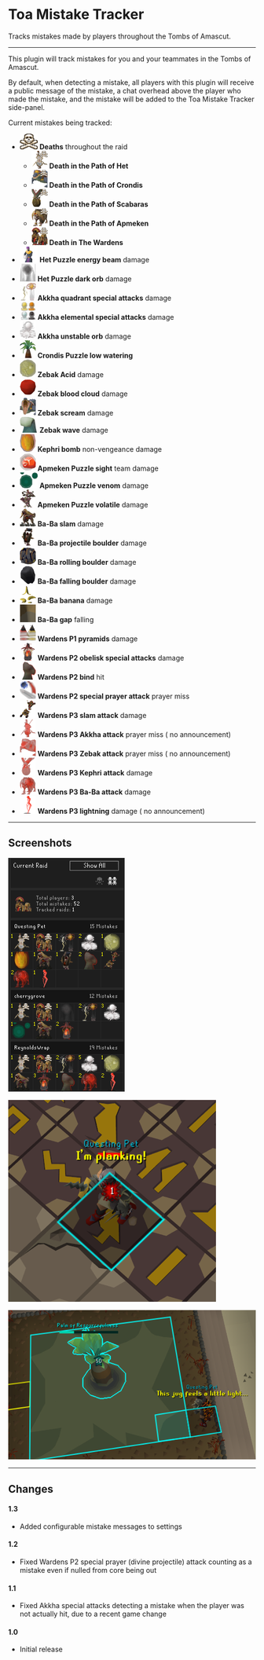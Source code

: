 # Toa Mistake Tracker

Tracks mistakes made by players throughout the Tombs of Amascut.


---
This plugin will track mistakes for you and your teammates in the Tombs of Amascut.

By default, when detecting a mistake, all players with this plugin will receive a public message of the mistake, a chat
overhead above the player who made the mistake, and the mistake will be added to the Toa Mistake Tracker side-panel.

Current mistakes being tracked:

* ![death](src/main/resources/com/toamistaketracker/death.png) **Deaths** throughout the raid
    * ![death-akkha](src/main/resources/com/toamistaketracker/death-akkha.png) **Death in the Path of Het**
    * ![death-zebak](src/main/resources/com/toamistaketracker/death-zebak.png) **Death in the Path of Crondis**
    * ![death-kephri](src/main/resources/com/toamistaketracker/death-kephri.png) **Death in the Path of Scabaras**
    * ![death-baba](src/main/resources/com/toamistaketracker/death-baba.png) **Death in the Path of Apmeken**
    * ![death-wardens](src/main/resources/com/toamistaketracker/death-wardens.png) **Death in The Wardens**
* ![het-light](src/main/resources/com/toamistaketracker/het-light.png) **Het Puzzle energy beam** damage
* ![het-dark-orb2](src/main/resources/com/toamistaketracker/het-dark-orb2.png) **Het Puzzle dark orb** damage
* ![akkha-quadrant3](src/main/resources/com/toamistaketracker/akkha-quadrant3.png) **Akkha quadrant special attacks**
  damage
* ![akkha-elemental2](src/main/resources/com/toamistaketracker/akkha-elemental2.png) **Akkha elemental special attacks**
  damage
* ![akkha-unstable-orb](src/main/resources/com/toamistaketracker/akkha-unstable-orb.png) **Akkha unstable orb** damage
* ![crondis-water](src/main/resources/com/toamistaketracker/crondis-water.png) **Crondis Puzzle low watering**
* ![zebak-acid](src/main/resources/com/toamistaketracker/zebak-acid.png) **Zebak Acid** damage
* ![zebak-blood-cloud](src/main/resources/com/toamistaketracker/zebak-blood-cloud.png) **Zebak blood cloud** damage
* ![zebak-scream](src/main/resources/com/toamistaketracker/zebak-scream.png) **Zebak scream** damage
* ![zebak-wave](src/main/resources/com/toamistaketracker/zebak-wave.png) **Zebak wave** damage
* ![kephri-bomb](src/main/resources/com/toamistaketracker/kephri-bomb.png) **Kephri bomb** non-vengeance damage
* ![apmeken-sight](src/main/resources/com/toamistaketracker/apmeken-sight.png) **Apmeken Puzzle sight** team damage
* ![apmeken-venom](src/main/resources/com/toamistaketracker/apmeken-venom.png) **Apmeken Puzzle venom** damage
* ![apmeken-volatile](src/main/resources/com/toamistaketracker/apmeken-volatile.png) **Apmeken Puzzle volatile** damage
* ![baba-slam](src/main/resources/com/toamistaketracker/baba-slam.png) **Ba-Ba slam** damage
* ![baba-projectile-boulder](src/main/resources/com/toamistaketracker/baba-projectile-boulder.png) **Ba-Ba projectile
  boulder** damage
* ![baba-rolling-boulder](src/main/resources/com/toamistaketracker/baba-rolling-boulder.png) **Ba-Ba rolling boulder**
  damage
* ![baba-falling-boulder](src/main/resources/com/toamistaketracker/baba-falling-boulder.png) **Ba-Ba falling boulder**
  damage
* ![baba-banana](src/main/resources/com/toamistaketracker/baba-banana.png) **Ba-Ba banana** damage
* ![baba-gap](src/main/resources/com/toamistaketracker/baba-gap.png) **Ba-Ba gap** falling
* ![wardens-pyramid](src/main/resources/com/toamistaketracker/wardens-pyramid.png) **Wardens P1 pyramids** damage
* ![wardens-obelisk](src/main/resources/com/toamistaketracker/wardens-obelisk.png) **Wardens P2 obelisk special
  attacks** damage
* ![wardens-bind](src/main/resources/com/toamistaketracker/wardens-bind.png) **Wardens P2 bind** hit
* ![wardens-special-prayer](src/main/resources/com/toamistaketracker/wardens-special-prayer.png) **Wardens P2 special
  prayer attack** prayer miss
* ![wardens-earthquake](src/main/resources/com/toamistaketracker/wardens-earthquake.png) **Wardens P3 slam attack**
  damage
* ![wardens-akkha](src/main/resources/com/toamistaketracker/wardens-akkha.png) **Wardens P3 Akkha attack** prayer miss (
  no announcement)
* ![wardens-zebak](src/main/resources/com/toamistaketracker/wardens-zebak.png) **Wardens P3 Zebak attack** prayer miss (
  no announcement)
* ![wardens-kephri](src/main/resources/com/toamistaketracker/wardens-kephri.png) **Wardens P3 Kephri attack** damage
* ![wardens-baba](src/main/resources/com/toamistaketracker/wardens-baba.png) **Wardens P3 Ba-Ba attack** damage
* ![wardens-lightning](src/main/resources/com/toamistaketracker/wardens-lightning.png) **Wardens P3 lightning** damage (
  no announcement)

---

## Screenshots

![panel-example](src/main/resources/com/toamistaketracker/panel-example.png)

![death-example](src/main/resources/com/toamistaketracker/death-example.png)

![crondis-example](src/main/resources/com/toamistaketracker/crondis-example.png)

---

## Changes

#### 1.3

* Added configurable mistake messages to settings

#### 1.2

* Fixed Wardens P2 special prayer (divine projectile) attack counting as a mistake even if nulled from core being out

#### 1.1

* Fixed Akkha special attacks detecting a mistake when the player was not actually hit, due to a recent game change

#### 1.0

* Initial release